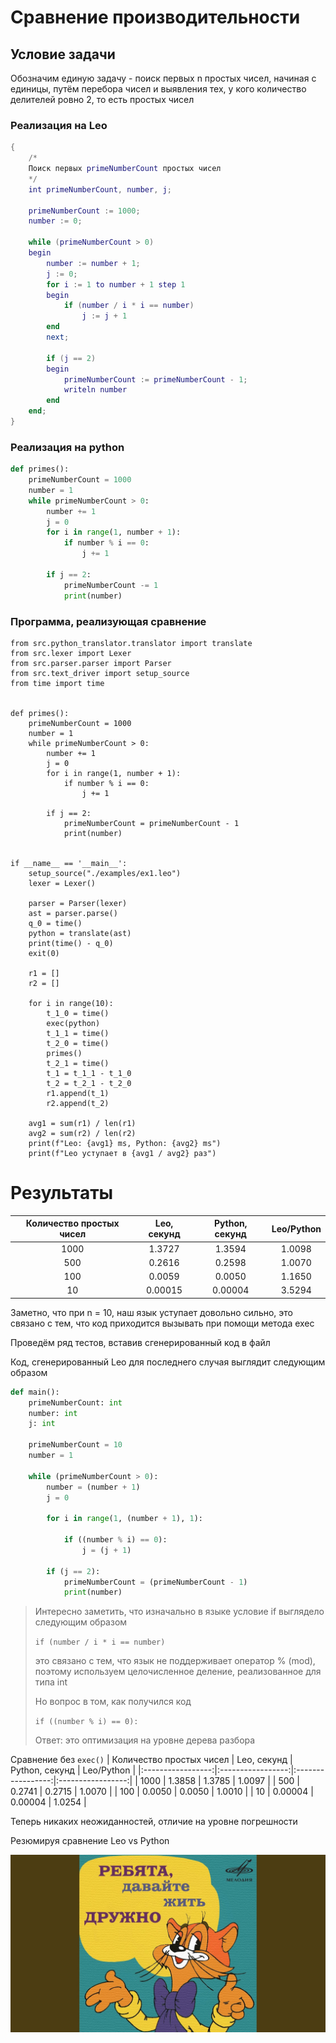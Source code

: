 # Сравнение производительности

## Условие задачи

Обозначим единую задачу - поиск первых n простых чисел, начиная с единицы, путём перебора чисел и выявления тех, у кого
количество делителей ровно 2, то есть простых чисел

### Реализация на Leo

```lua
{
    /*
    Поиск первых primeNumberCount простых чисел
    */
    int primeNumberCount, number, j;

    primeNumberCount := 1000;
    number := 0;

    while (primeNumberCount > 0)
    begin
        number := number + 1;
        j := 0;
        for i := 1 to number + 1 step 1
        begin
            if (number / i * i == number)
                j := j + 1
        end
        next;

        if (j == 2)
        begin
            primeNumberCount := primeNumberCount - 1;
            writeln number
        end
    end;
}

```

### Реализация на python

```python
def primes():
    primeNumberCount = 1000
    number = 1
    while primeNumberCount > 0:
        number += 1
        j = 0
        for i in range(1, number + 1):
            if number % i == 0:
                j += 1

        if j == 2:
            primeNumberCount -= 1
            print(number)
```

### Программа, реализующая сравнение

```
from src.python_translator.translator import translate
from src.lexer import Lexer
from src.parser.parser import Parser
from src.text_driver import setup_source
from time import time


def primes():
    primeNumberCount = 1000
    number = 1
    while primeNumberCount > 0:
        number += 1
        j = 0
        for i in range(1, number + 1):
            if number % i == 0:
                j += 1

        if j == 2:
            primeNumberCount = primeNumberCount - 1
            print(number)


if __name__ == '__main__':
    setup_source("./examples/ex1.leo")
    lexer = Lexer()

    parser = Parser(lexer)
    ast = parser.parse()
    q_0 = time()
    python = translate(ast)
    print(time() - q_0)
    exit(0)

    r1 = []
    r2 = []

    for i in range(10):
        t_1_0 = time()
        exec(python)
        t_1_1 = time()
        t_2_0 = time()
        primes()
        t_2_1 = time()
        t_1 = t_1_1 - t_1_0
        t_2 = t_2_1 - t_2_0
        r1.append(t_1)
        r2.append(t_2)

    avg1 = sum(r1) / len(r1)
    avg2 = sum(r2) / len(r2)
    print(f"Leo: {avg1} ms, Python: {avg2} ms")
    print(f"Leo уступает в {avg1 / avg2} раз")
```

# Результаты

| Количество простых чисел | Leo, секунд | Python, секунд | Leo/Python |
|:------------------------:|:-----------:|:--------------:|:----------:|
|           1000           |   1.3727    |     1.3594     |   1.0098   |
|           500            |   0.2616    |     0.2598     |   1.0070   |
|           100            |   0.0059    |     0.0050     |   1.1650   |
|            10            |   0.00015   |    0.00004     |   3.5294   |

Заметно, что при n = 10, наш язык уступает довольно сильно, это связано с тем, что код приходится вызывать при помощи
метода exec

Проведём ряд тестов, вставив сгенерированный код в файл

Код, сгенерированный Leo для последнего случая выглядит следующим образом

```python
def main():
    primeNumberCount: int
    number: int
    j: int

    primeNumberCount = 10
    number = 1

    while (primeNumberCount > 0):
        number = (number + 1)
        j = 0

        for i in range(1, (number + 1), 1):

            if ((number % i) == 0):
                j = (j + 1)

        if (j == 2):
            primeNumberCount = (primeNumberCount - 1)
            print(number)
```

> Интересно заметить, что изначально в языке условие if выглядело следующим образом
>
> `if (number / i * i == number)`
>
> это связано с тем, что язык не поддерживает оператор % (mod), поэтому используем целочисленное деление, реализованное
> для типа int
>
> Но вопрос в том, как получился код
>
> `if ((number % i) == 0):`
>
> Ответ: это оптимизация на уровне дерева разбора

Сравнение без `exec()`
| Количество простых чисел | Leo, секунд | Python, секунд | Leo/Python |
|:-----------------:|:-----------------:|:-----------------:|:-----------------:|
| 1000 | 1.3858 | 1.3785 | 1.0097 |
| 500 | 0.2741 | 0.2715 | 1.0070 |
| 100 | 0.0050 | 0.0050 | 1.0010 |
| 10 | 0.00004 | 0.00004 | 1.0254 |

Теперь никаких неожиданностей, отличие на уровне погрешности

Резюмируя сравнение Leo vs Python

![Итог Leo vs Python](perfomance_compare_results.jpg)

